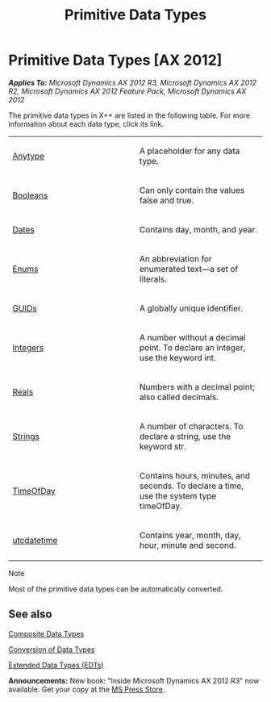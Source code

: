 ﻿---
title: Primitive Data Types
TOCTitle: Primitive Data Types
ms:assetid: 29e7d464-b72d-4a86-a982-12f9e90e704e
ms:mtpsurl: https://msdn.microsoft.com/en-us/library/Aa602290(v=AX.60)
ms:contentKeyID: 35241753
ms.date: 05/18/2015
mtps_version: v=AX.60
---

# Primitive Data Types [AX 2012]


_**Applies To:** Microsoft Dynamics AX 2012 R3, Microsoft Dynamics AX 2012 R2, Microsoft Dynamics AX 2012 Feature Pack, Microsoft Dynamics AX 2012_

The primitive data types in X++ are listed in the following table. For more information about each data type, click its link.

<table>
<colgroup>
<col style="width: 50%" />
<col style="width: 50%" />
</colgroup>
<tbody>
<tr class="odd">
<td><p><a href="anytype.md">Anytype</a></p></td>
<td><p>A placeholder for any data type.</p></td>
</tr>
<tr class="even">
<td><p><a href="booleans.md">Booleans</a></p></td>
<td><p>Can only contain the values false and true.</p></td>
</tr>
<tr class="odd">
<td><p><a href="dates.md">Dates</a></p></td>
<td><p>Contains day, month, and year.</p></td>
</tr>
<tr class="even">
<td><p><a href="enums.md">Enums</a></p></td>
<td><p>An abbreviation for enumerated text—a set of literals.</p></td>
</tr>
<tr class="odd">
<td><p><a href="guids.md">GUIDs</a></p></td>
<td><p>A globally unique identifier.</p></td>
</tr>
<tr class="even">
<td><p><a href="integers.md">Integers</a></p></td>
<td><p>A number without a decimal point. To declare an integer, use the keyword int.</p></td>
</tr>
<tr class="odd">
<td><p><a href="reals.md">Reals</a></p></td>
<td><p>Numbers with a decimal point; also called decimals.</p></td>
</tr>
<tr class="even">
<td><p><a href="strings.md">Strings</a></p></td>
<td><p>A number of characters. To declare a string, use the keyword str.</p></td>
</tr>
<tr class="odd">
<td><p><a href="timeofday.md">TimeOfDay</a></p></td>
<td><p>Contains hours, minutes, and seconds. To declare a time, use the system type timeOfDay.</p></td>
</tr>
<tr class="even">
<td><p><a href="utcdatetime.md">utcdatetime</a></p></td>
<td><p>Contains year, month, day, hour, minute and second.</p></td>
</tr>
</tbody>
</table>



> [!NOTE]
> <P>Most of the primitive data types can be automatically converted.</P>



## See also

[Composite Data Types](composite-data-types.md)

[Conversion of Data Types](conversion-of-data-types.md)

[Extended Data Types (EDTs)](extended-data-types-edts.md)

  
**Announcements:** New book: "Inside Microsoft Dynamics AX 2012 R3" now available. Get your copy at the [MS Press Store](https://www.microsoftpressstore.com/store/inside-microsoft-dynamics-ax-2012-r3-9780735685109).


